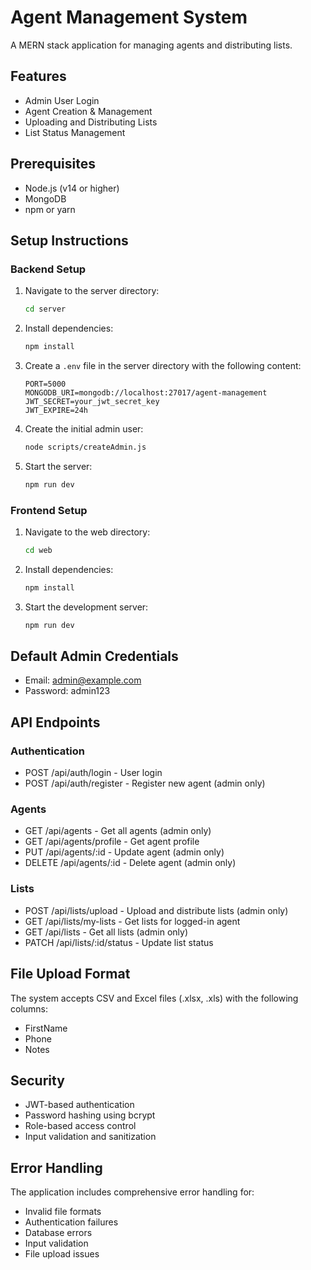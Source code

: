 # Agent Management System

A MERN stack application for managing agents and distributing lists.

## Features

- Admin User Login
- Agent Creation & Management
- Uploading and Distributing Lists
- List Status Management

## Prerequisites

- Node.js (v14 or higher)
- MongoDB
- npm or yarn

## Setup Instructions

### Backend Setup

1. Navigate to the server directory:
   ```bash
   cd server
   ```

2. Install dependencies:
   ```bash
   npm install
   ```

3. Create a `.env` file in the server directory with the following content:
   ```
   PORT=5000
   MONGODB_URI=mongodb://localhost:27017/agent-management
   JWT_SECRET=your_jwt_secret_key
   JWT_EXPIRE=24h
   ```

4. Create the initial admin user:
   ```bash
   node scripts/createAdmin.js
   ```

5. Start the server:
   ```bash
   npm run dev
   ```

### Frontend Setup

1. Navigate to the web directory:
   ```bash
   cd web
   ```

2. Install dependencies:
   ```bash
   npm install
   ```

3. Start the development server:
   ```bash
   npm run dev
   ```

## Default Admin Credentials

- Email: admin@example.com
- Password: admin123

## API Endpoints

### Authentication
- POST /api/auth/login - User login
- POST /api/auth/register - Register new agent (admin only)

### Agents
- GET /api/agents - Get all agents (admin only)
- GET /api/agents/profile - Get agent profile
- PUT /api/agents/:id - Update agent (admin only)
- DELETE /api/agents/:id - Delete agent (admin only)

### Lists
- POST /api/lists/upload - Upload and distribute lists (admin only)
- GET /api/lists/my-lists - Get lists for logged-in agent
- GET /api/lists - Get all lists (admin only)
- PATCH /api/lists/:id/status - Update list status

## File Upload Format

The system accepts CSV and Excel files (.xlsx, .xls) with the following columns:
- FirstName
- Phone
- Notes

## Security

- JWT-based authentication
- Password hashing using bcrypt
- Role-based access control
- Input validation and sanitization

## Error Handling

The application includes comprehensive error handling for:
- Invalid file formats
- Authentication failures
- Database errors
- Input validation
- File upload issues 